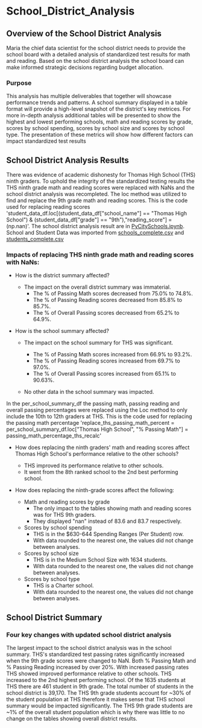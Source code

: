# School_District_Analysis

## Overview of the School District Analysis
Maria the chief data scientist for the school district needs to provide the school board with a detailed analysis of standardized test results for math and reading.
Based on the school district analysis the school board can make informed strategic decisions regarding budget allocation. 

### Purpose
This analysis has multiple deliverables that together will showcase performance trends and patterns.
A school summary displayed in a table format will provide a high-level snapshot of the district's key metrices.
For more in-depth analysis additional tables will be presented to show the highest and lowest performing schools, math and reading scores by grade, scores by school spending, scores by school size and scores by school type.
The presentation of these metrics will show how different factors can impact standardized test results

## School District Analysis Results
There was evidence of academic dishonesty for Thomas High School (THS) ninth graders.
To uphold the integrity of the standardized testing results the THS ninth grade math and reading scores were replaced with NaNs and the school district analysis was recompleted.
The loc method was utilized to find and replace the 9th grade math and reading scores. 
This is the code used for replacing reading scores 'student_data_df.loc[(student_data_df["school_name"] == "Thomas High School") & (student_data_df["grade"] == "9th"),"reading_score"] = (np.nan)'.
The school district analysis result are in [PyCitySchools.ipynb](PyCitySchools.ipynb).
School and Student Data was imported from [schools_complete.csv](Resources/schools_complete.csv) and [students_complete.csv](Resources/students_complete.csv)


### Impacts of replacing THS ninth grade math and reading scores with NaNs:
- How is the district summary affected?
	* The impact on the overall district summary was immaterial.	
		- The % of Passing Math scores decreased from 75.0% to 74.8%. 
		- The % of Passing Reading scores decreased from 85.8% to 85.7%. 
		- The % of Overall Passing scores decreased from 65.2% to 64.9%. 

- How is the school summary affected?
	* The impact on the school summary for THS was significant.	
		- The % of Passing Math scores increased from 66.9% to 93.2%. 
		- The % of Passing Reading scores increased from 69.7% to 97.0%. 
		- The % of Overall Passing scores increased from 65.1% to 90.63%.

	* No other data in the school summary was impacted. 
	
In the per_school_summary_df the passing math, passing reading and overall passing percentages were replaced using the Loc method to only include the 10th to 12th graders at THS.
This is the code used for replacing the passing math percentage 'replace_ths_passing_math_percent = per_school_summary_df.loc["Thomas High School", "% Passing Math"] = passing_math_percentage_ths_recalc'


- How does replacing the ninth graders' math and reading scores affect Thomas High School's performance relative to the other schools?
	* THS improved its performance relative to other schools.
	* It went from the 8th ranked school to the 2nd best performing school.


- How does replacing the ninth-grade scores affect the following:
	* Math and reading scores by grade
		- The only impact to the tables showing math and reading scores was for THS 9th graders.
	  	- They displayed "nan" instead of 83.6 and 83.7 respectively.
	* Scores by school spending
		- THS is in the $630-644 Spending Ranges (Per Student) row.
		- With data rounded to the nearest one, the values did not change between analyses.
	* Scores by school size
		- THS is in the Medium School Size with 1634 students.
		- With data rounded to the nearest one, the values did not change between analyses.
	* Scores by school type
		- THS is a Charter school.
		- With data rounded to the nearest one, the values did not change between analyses.

## School District Summary

### Four key changes with updated school district analysis
The largest impact to the school district analysis was in the school summary.
THS's standardized test passing rates significantly increased when the 9th grade scores were changed to NaN.
Both % Passing Math and % Passing Reading increased by over 20%.
With increased passing rates THS showed improved performance relative to other schools.
THS increased to the 2nd highest performing school.
Of the 1635 students at THS there are 461 student in 9th grade.
The total number of students in the school district is 39,170.
The THS 9th grade students account for ~30% of the student population at THS therefore it makes sense that THS school summary would be impacted significantly.
The THS 9th grade students are ~1% of the overall student population which is why there was little to no change on the tables showing overall district results.
